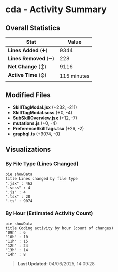 # cda - Activity Summary 

## Overall Statistics

| Stat                   | Value                                                             |
| ---------------------- | ----------------------------------------------------------------- |
| **Lines Added** (➕)   | 9344                                          |
| **Lines Removed** (➖) | 228                                        |
| **Net Change** (↕)    | 9116                |
| **Active Time** (⌚)   | 115 minutes |


## Modified Files
- **SkillTagModal.jsx** (+232, -211)
- **SkillTagModal.scss** (+0, -4)
- **SubSkillOverview.jsx** (+12, -7)
- **mutations.js** (+0, -4)
- **PreferenceSkillTags.tsx** (+26, -2)
- **graphql.ts** (+9074, -0)

## Visualizations

### By File Type (Lines Changed)

```mermaid
pie showData
title Lines changed by file type
".jsx" : 462
".scss" : 4
".js" : 4
".tsx" : 28
".ts" : 9074
```

### By Hour (Estimated Activity Count)

```mermaid
pie showData
title Coding activity by hour (count of changes)
"09h" : 6
"10h" : 10
"11h" : 15
"12h" : 24
"13h" : 14
"14h" : 8
```


> **Last Updated:** 04/06/2025, 14:09:28